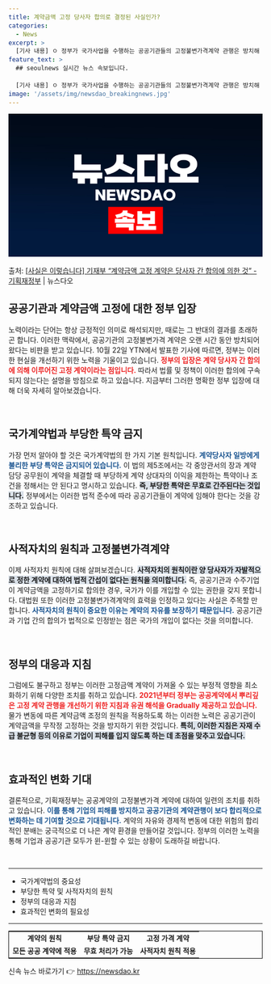 ```yaml
---
title: 계약금액 고정 당사자 합의로 결정된 사실인가?
categories:
  - News
excerpt: >
  [기사 내용] ㅇ 정부가 국가사업을 수행하는 공공기관들의 고정불변가격계약 관행은 방치해 왔다는 지적이 나왔습…
feature_text: >
  ## seoulnews 실시간 뉴스 속보입니다.

  [기사 내용] ㅇ 정부가 국가사업을 수행하는 공공기관들의 고정불변가격계약 관행은 방치해 왔다는 지적이 나왔습…
image: '/assets/img/newsdao_breakingnews.jpg'
---
```


![뉴스다오 속보](/assets/img/newsdao_breakingnews.jpg)

<p>출처: <a href="https://newsdao.kr/2276" rel="dofollow">[사실은 이렇습니다] 기재부 “계약금액 고정 계약은 당사자 간 합의에 의한 것” - 기획재정부</a> | 뉴스다오</p>

<h2 data-ke-size="size26">공공기관과 계약금액 고정에 대한 정부 입장</h2>

<p data-ke-size="size16">노력이라는 단어는 항상 긍정적인 의미로 해석되지만, 때로는 그 반대의 결과를 초래하곤 합니다. 이러한 맥락에서, 공공기관의 고정불변가격 계약은 오랜 시간 동안 방치되어 왔다는 비판을 받고 있습니다. 10월 22일 YTN에서 발표한 기사에 따르면, 정부는 이러한 현실을 개선하기 위한 노력을 기울이고 있습니다. <b><span style="color: #ee2323;">정부의 입장은 계약 당사자 간 합의에 의해 이루어진 고정 계약이라는 점입니다.</span></b> 따라서 법률 및 정책이 이러한 합의에 구속되지 않는다는 설명을 방침으로 하고 있습니다. 지금부터 그러한 명확한 정부 입장에 대해 더욱 자세히 알아보겠습니다.</p>

<p data-ke-size="size16">&nbsp;</p>

<h2 data-ke-size="size26">국가계약법과 부당한 특약 금지</h2>

<p data-ke-size="size16">가장 먼저 알아야 할 것은 국가계약법의 한 가지 기본 원칙입니다. <b><span style="color: #1a5490;">계약당사자 일방에게 불리한 부당 특약은 금지되어 있습니다.</span></b> 이 법의 제5조에서는 각 중앙관서의 장과 계약담당 공무원이 계약을 체결할 때 부당하게 계약 상대자의 이익을 제한하는 특약이나 조건을 정해서는 안 된다고 명시하고 있습니다. <b><span style="background-color: #21538527;">즉, 부당한 특약은 무효로 간주된다는 것입니다.</span></b> 정부에서는 이러한 법적 준수에 따라 공공기관들이 계약에 임해야 한다는 것을 강조하고 있습니다.</p>

<p data-ke-size="size16">&nbsp;</p>

<h2 data-ke-size="size26">사적자치의 원칙과 고정불변가격계약</h2>

<p data-ke-size="size16">이제 사적자치 원칙에 대해 살펴보겠습니다. <b><span style="background-color: #21538527;">사적자치의 원칙이란 양 당사자가 자발적으로 정한 계약에 대하여 법적 간섭이 없다는 원칙을 의미합니다.</span></b> 즉, 공공기관과 수주기업이 계약금액을 고정하기로 합의한 경우, 국가가 이를 개입할 수 있는 권한을 갖지 못합니다. 대법원 또한 이러한 고정불변가격계약의 효력을 인정하고 있다는 사실은 주목할 만합니다. <b><span style="color: #1a5490;">사적자치의 원칙이 중요한 이유는 계약의 자유를 보장하기 때문입니다.</span></b> 공공기관과 기업 간의 합의가 법적으로 인정받는 점은 국가의 개입이 없다는 것을 의미합니다.</p>

<p data-ke-size="size16">&nbsp;</p>

<h2 data-ke-size="size26">정부의 대응과 지침</h2>

<p data-ke-size="size16">그럼에도 불구하고 정부는 이러한 고정금액 계약이 가져올 수 있는 부정적 영향을 최소화하기 위해 다양한 조치를 취하고 있습니다. <b><span style="color: #ee2323;">2021년부터 정부는 공공계약에서 뿌리깊은 고정 계약 관행을 개선하기 위한 지침과 유권 해석을 Gradually 제공하고 있습니다.</span></b> 물가 변동에 따른 계약금액 조정의 원칙을 적용하도록 하는 이러한 노력은 공공기관이 계약금액을 무작정 고정하는 것을 방지하기 위한 것입니다. <b><span style="background-color: #21538527;">특히, 이러한 지침은 자재 수급 불균형 등의 이유로 기업이 피해를 입지 않도록 하는 데 초점을 맞추고 있습니다.</span></b></p>

<p data-ke-size="size16">&nbsp;</p>

<h2 data-ke-size="size26">효과적인 변화 기대</h2>

<p data-ke-size="size16">결론적으로, 기획재정부는 공공계약의 고정불변가격 계약에 대하여 일련의 조치를 취하고 있습니다. <b><span style="color: #1a5490;">이를 통해 기업의 피해를 방지하고 공공기관의 계약관행이 보다 합리적으로 변화하는 데 기여할 것으로 기대됩니다.</span></b> 계약의 자유와 경제적 변동에 대한 위험의 합리적인 분배는 궁극적으로 더 나은 계약 환경을 만들어갈 것입니다. 정부의 이러한 노력을 통해 기업과 공공기관 모두가 윈-윈할 수 있는 상황이 도래하길 바랍니다.</p>

<p data-ke-size="size16">&nbsp;</p>

<hr/>

<ul>
    <li>국가계약법의 중요성</li>
    <li>부당한 특약 및 사적자치의 원칙</li>
    <li>정부의 대응과 지침</li>
    <li>효과적인 변화의 필요성</li>
</ul>

<hr/>

<table style="width: 100%; border: 1px solid #000;">
    <tr>
        <td style="text-align: center; height: 17px;"><b>계약의 원칙</b></td>
        <td style="text-align: center; height: 17px;"><b>부당 특약 금지</b></td>
        <td style="text-align: center; height: 17px;"><b>고정 가격 계약</b></td>
    </tr>
    <tr>
        <td style="text-align: center; height: 17px;"><b>모든 공공 계약에 적용</b></td>
        <td style="text-align: center; height: 17px;"><b>무효 처리가 가능</b></td>
        <td style="text-align: center; height: 17px;"><b>사적자치 원칙 적용</b></td>
    </tr>
</table>

<p data-ke-size="size16"></p> 

신속 뉴스 바로가기 👉 <a href="https://newsdao.kr" rel="dofollow">https://newsdao.kr</a>


